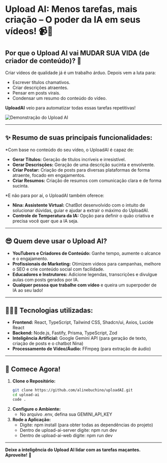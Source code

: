 # Upload AI: Menos tarefas, mais criação – O poder da IA em seus vídeos! 📹🚀

## Por que o Upload AI vai MUDAR SUA VIDA (de criador de conteúdo)? 🤔

Criar vídeos de qualidade já é um trabalho árduo. Depois vem a luta para:

* Escrever títulos chamativos.
* Criar descrições atraentes.
* Pensar em posts virais.
* Condensar um resumo do conteúdo do vídeo.

**UploadAI** veio para automatizar todas essas tarefas repetitivas!

![Demonstração do Upload AI](URL_DO_SEU_GIF_ANIMADO.gif)

---

## ✨ Resumo de suas principais funcionalidades:

*Com base no conteúdo do seu vídeo, o UploadAI é capaz de:

*   **Gerar Títulos:** Geração de títulos incríveis e irresistível.
*   **Gerar Descrisções:** Geração de uma descrição sucinta e envolvente.
*   **Criar Postar:** Criação de posts para diversas plataformas de forma atraente, focado em engajamentos.
*   **Criar Resumos:** Criação de resumos com comunicação clara e de forma sucinta.

*E não para por aí, o UploadAI também oferece:

*   **Nina: Assistente Virtual:** ChatBot desenvolvido com o intuito de solucionar dúvidas, guiar e ajudar a extrair o máximo do UploadAI.
*   **Controle de Temperatura da IA:** Opção para definir o quão criativa e precisa você quer que a IA seja.

---

##  😎 Quem deve usar o Upload AI?

*   **YouTubers e Criadores de Conteúdo:** Ganhe tempo, aumente o alcance e o engajamento.
*   **Profissionais de Marketing:** Otimizem vídeos para campanhas, melhore o SEO e crie conteúdo social com facilidade.
*   **Educadores e Instrutores:** Adicione legendas, transcrições e divulgue aulas com posts gerados por IA.
*   **Qualquer pessoa que trabalhe com vídeo** e queira um superpoder de IA ao seu lado!

---

##  👩🏻‍💻 Tecnologias utilizadas:

*   **Frontend:** React, TypeScript, Tailwind CSS, Shadcn/ui, Axios, Lucide React
*   **Backend:** Node.js, Fastify, Prisma, TypeScript, Zod
*   **Inteligência Artificial:** Google Gemini API (para geração de texto, criação de posts e o chatbot Nina)
*   **Processamento de Vídeo/Áudio:** FFmpeg (para extração de áudio)

---

## 🚀 Comece Agora!

1.  **Clone o Repositório:**
    ```bash
    git clone https://github.com/alinebuchino/uploadAI.git
    cd upload-ai
    code .
    ```
2.  **Configure o Ambiente:**
    *   No arquivo .env, defina sua GEMINI_API_KEY
3.  **Rode a Aplicação:**
    *   Digite: npm install (para obter todas as dependências do projeto)
    *   Dentro de upload-ai-server digite: npm run dev
    *   Dentro de upload-ai-web digite: npm run dev

---

**Deixe a inteligência do Upload AI lidar com as tarefas maçantes. Aproveite!** 🌟